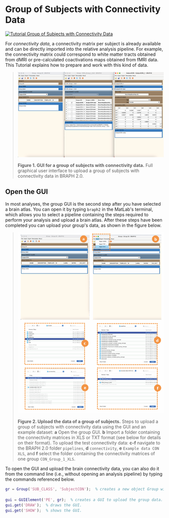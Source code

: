 # Group of Subjects with Connectivity Data

[![Tutorial Group of Subjects with Connectivity Data](https://img.shields.io/badge/PDF-Download-red?style=flat-square&logo=adobe-acrobat-reader)](tut_gr_con.pdf)

For *connectivity data*, a connectivity matrix per subject is already available and can be directly imported into the relative analysis pipeline. For example, the connectivity matrix could correspond to white matter tracts obtained from dMRI or pre-calculated coactivations maps obtained from fMRI data.
This Tutorial explains how to prepare and work with this kind of data.

> ![GUI for a group of subjects with connectivity data](fig01.png)
> 
> **Figure 1. GUI for a group of subjects with connectivity data.** Full graphical user interface to upload a group of subjects with connectivity data in BRAPH 2.0.

## Open the GUI

In most analyses, the group GUI is the second step after you have selected a brain atlas. You can open it by typing `braph2` in the MatLab's terminal, which allows you to select a pipeline containing the steps required to perform your analysis and upload a brain atlas. After these steps have been completed you can upload your group's data, as shown in the figure below.

> ![Upload the data of a group of subjects](fig02.png)
> 
> **Figure 2. Upload the data of a group of subjects.** Steps to upload a group of subjects with connectivity data using the GUI and an example dataset: **a** Open the group GUI. **b** Import a folder containing the connectivity matrices in XLS or TXT format (see below for details on their format). To upload the test connectivity data: **c-f** navigate to the BRAPH 2.0 folder `pipelines`, **d** `connectivity`, **e** `Example data CON XLS`, and **f** select the folder containing the connectivity matrices of one group `CON_Group_1_XLS`.

To open the GUI and upload the brain connectivity data, you can also do it from the command line (i.e., without opening an analysis pipeline) by typing the commands referenced below.

```matlab
gr = Group('SUB_CLASS', 'SubjectCON');  % creates a new object Group with subjects with connectivity data, i.e., SubjectCON.

gui = GUIElement('PE', gr);  % creates a GUI to upload the group data.
gui.get('DRAW');  % draws the GUI.
gui.get('SHOW');  % shows the GUI.
